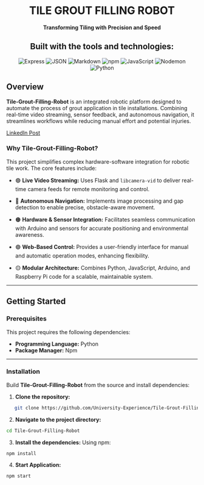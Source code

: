 <div align="center"> 

  # TILE GROUT FILLING ROBOT

**Transforming Tiling with Precision and Speed**

## Built with the tools and technologies:

![Express](https://img.shields.io/badge/EX-Express-black)
![JSON](https://img.shields.io/badge/JSON-black)
![Markdown](https://img.shields.io/badge/Markdown-black)
![npm](https://img.shields.io/badge/npm-red)
![JavaScript](https://img.shields.io/badge/JS-JavaScript-yellow)
![Nodemon](https://img.shields.io/badge/NodeMon-lightgreen)
![Python](https://img.shields.io/badge/Python-blue)

</div>


## Overview

**Tile-Grout-Filling-Robot** is an integrated robotic platform designed to automate the process of grout application in tile installations. Combining real-time video streaming, sensor feedback, and autonomous navigation, it streamlines workflows while reducing manual effort and potential injuries.

[LinkedIn Post](https://www.linkedin.com/posts/bara-alsedih_%D9%8A%D8%B1%D9%81%D8%B9-%D8%A7%D9%84%D9%84%D9%87-%D8%A7%D9%84%D8%B0%D9%8A%D9%86-%D8%A2%D9%85%D9%86%D9%88%D8%A7-activity-7243466124380565504-W2ga/?utm_source=share&utm_medium=member_desktop)


### Why Tile-Grout-Filling-Robot?

This project simplifies complex hardware-software integration for robotic tile work. The core features include:

- 🟢 **Live Video Streaming:** Uses Flask and `libcamera-vid` to deliver real-time camera feeds for remote monitoring and control.

- 🔵 **Autonomous Navigation:** Implements image processing and gap detection to enable precise, obstacle-aware movement.

- 🟠 **Hardware & Sensor Integration:** Facilitates seamless communication with Arduino and sensors for accurate positioning and environmental awareness.

- 🟣 **Web-Based Control:** Provides a user-friendly interface for manual and automatic operation modes, enhancing flexibility.

- 🟡 **Modular Architecture:** Combines Python, JavaScript, Arduino, and Raspberry Pi code for a scalable, maintainable system.

---

## Getting Started

### Prerequisites

This project requires the following dependencies:

- **Programming Language:** Python  
- **Package Manager:** Npm

---

### Installation

Build **Tile-Grout-Filling-Robot** from the source and install dependencies:

1. **Clone the repository:**

  ```bash
     git clone https://github.com/University-Experience/Tile-Grout-Filling-Robot
  ```

2. **Navigate to the project directory:**

  ```bash
  cd Tile-Grout-Filling-Robot
  ```

3. **Install the dependencies:**
Using npm:

  ```bash
  npm install
  ```
4. **Start Application:**

  ```bash
  npm start
  ```



